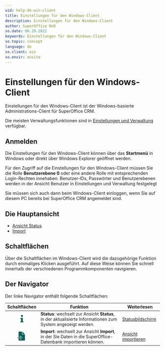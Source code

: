 ```yaml
---
uid: help-de-win-client
title: Einstellungen für den Windows-Client
description: Einstellungen für den Windows-Client
author: SuperOffice RnD
so.date: 06.29.2022
keywords: Einstellungen für den Windows-Client
so.topic: concept
language: de
so.client: win
so.envir: onsite
---
```


# Einstellungen für den Windows-Client

Einstellungen für den Windows-Client ist der Windows-basierte Administrations-Client für SuperOffice CRM.

Die meisten Verwaltungsfunktionen sind in [Einstellungen und Verwaltung][3] verfügbar.

## Anmelden

Die Einstellungen für den Windows-Client können über das **Startmenü** in Windows oder direkt über Windows Explorer geöffnet werden.

Für den Zugriff auf die Einstellungen für den Windows-Client müssen Sie die Rolle **Benutzerebene 0** oder eine andere Rolle mit entsprechenden Login-Rechten innehaben. Benutzer-IDs, Passwörter und Benutzerebenen werden in der Ansicht Benutzer in Einstellungen und Verwaltung festgelegt

Sie müssen sich auch dann beim Windows-Client einloggen, wenn Sie auf diesem PC bereits bei SuperOffice CRM angemeldet sind.

## Die Hauptansicht

* [Ansicht Status][1]
* [Import][2]

## Schaltflächen

Über die Schaltflächen im Windows-Client wird die dazugehörige Funktion durch einmaliges Klicken ausgeführt. Auf diese Weise können Sie schnell innerhalb der verschiedenen Programmkomponenten navigieren.

## Der Navigator

Der linke Navigator enthält folgende Schaltflächen:

| Schaltflächen | Funktion | Weiterlesen |
|:-:|---|---|
| ![Symbol][img1] | **Status**: wechselt zur Ansicht **Status**, in der aktualisierte Informationen zum System angezeigt werden. | [Statusbildschirm][1] |
| ![Symbol][img2] | **Import**: wechselt zur Ansicht **Import**, in der Sie Daten in die SuperOffice-Datenbank importieren können. | [Ansicht importieren][2] |

<!-- Referenced links -->
[1]: status-screen.md
[2]: import/index.md
[3]: ../../../learn/getting-started/index.md

<!-- Referenced images -->
[img1]: ../../../../media/icons/admin/status.png
[img2]: ../../../../../common/icons/nav-admin-import-active-h32.png
